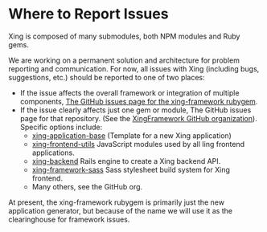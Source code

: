 # Where to Report Issues

Xing is composed of many submodules, both NPM modules and Ruby gems.

We are working on a permanent solution and architecture for problem reporting and communication.  For now, all issues with Xing (including bugs, suggestions, etc.) should be reported to one of two places:

* If the issue affects the overall framework or integration of multiple components, [The GitHub issues page for the xing-framework rubygem](https://github.com/XingFramework/xing-framework/issues).
* If the issue clearly affects just one gem or module, The GitHub issues page for that repository. (See the [XingFramework GitHub organization](https://github.com/XingFramework)).  Specific options include:
  * [xing-application-base](https://github.com/XingFramework/xing-application-base/issues) (Template for a new Xing application)
  * [xing-frontend-utils](https://github.com/XingFramework/frontend-utils/issues) JavaScript modules used by all Iing frontend applications.
  * [xing-backend](https://github.com/XingFramework/xing-backend/issues) Rails engine to create a Xing backend API.
  * [xing-framework-sass](https://github.com/XingFramework/xing-framework-sass/issues) Sass stylesheet build system for Xing frontend.
  * Many others, see the GitHub org.

At present, the xing-framework rubygem is primarily just the new application generator, but because of the name we will use it as the clearinghouse for framework issues.
